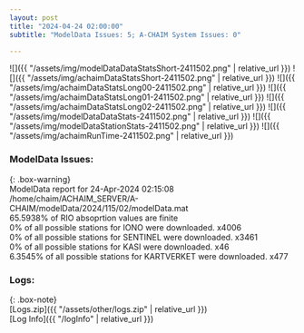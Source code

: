 ```yaml
---
layout: post
title: "2024-04-24 02:00:00"
subtitle: "ModelData Issues: 5; A-CHAIM System Issues: 0"

---
```


![]({{ "/assets/img/modelDataDataStatsShort-2411502.png" | relative_url }})
![]({{ "/assets/img/achaimDataStatsShort-2411502.png" | relative_url }})
![]({{ "/assets/img/achaimDataStatsLong00-2411502.png" | relative_url }})
![]({{ "/assets/img/achaimDataStatsLong01-2411502.png" | relative_url }})
![]({{ "/assets/img/achaimDataStatsLong02-2411502.png" | relative_url }})
![]({{ "/assets/img/modelDataDataStats-2411502.png" | relative_url }})
![]({{ "/assets/img/modelDataStationStats-2411502.png" | relative_url }})
![]({{ "/assets/img/achaimRunTime-2411502.png" | relative_url }})


### ModelData Issues:  
  
{: .box-warning}  
 ModelData report for 24-Apr-2024 02:15:08   
 /home/chaim/ACHAIM_SERVER/A-CHAIM/modelData/2024/115/02/modelData.mat   
 65.5938% of RIO absoprtion values are finite   
 0% of all possible stations for IONO were downloaded. x4006   
 0% of all possible stations for SENTINEL were downloaded. x3461   
 0% of all possible stations for KASI were downloaded. x46   
 6.3545% of all possible stations for KARTVERKET were downloaded. x477   
  


### Logs:  
  
{: .box-note}  
[Logs.zip]({{ "/assets/other/logs.zip" | relative_url }})  
[Log Info]({{ "/logInfo" | relative_url }})  
